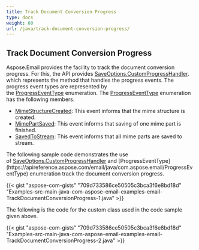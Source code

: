 ```yaml
---
title: Track Document Conversion Progress
type: docs
weight: 60
url: /java/track-document-conversion-progress/
---
```


## **Track Document Conversion Progress**
Aspose.Email provides the facility to track the document conversion progress. For this, the API provides [SaveOptions.CustomProgressHandler](https://apireference.aspose.com/email/java/com.aspose.email/SaveOptions#setCustomProgressHandler\(com.aspose.email.ConversionProgressEventHandler\)). which represents the method that handles the progress events. The progress event types are represented by the [ProgressEventType](https://apireference.aspose.com/email/java/com.aspose.email/ProgressEventType) enumeration. The [ProgressEventType](https://apireference.aspose.com/email/java/com.aspose.email/ProgressEventType) enumeration has the following members.

- [MimeStructureCreated](https://apireference.aspose.com/email/java/com.aspose.email/ProgressEventType#MimeStructureCreated): This event informs that the mime structure is created.
- [MimePartSaved](https://apireference.aspose.com/email/java/com.aspose.email/ProgressEventType#MimePartSaved): This event informs that saving of one mime part is finished.
- [SavedToStream](https://apireference.aspose.com/email/java/com.aspose.email/ProgressEventType#SavedToStream): This event informs that all mime parts are saved to stream.

The following sample code demonstrates the use of [SaveOptions.CustomProgressHandler](https://apireference.aspose.com/email/java/com.aspose.email/SaveOptions#setCustomProgressHandler\(com.aspose.email.ConversionProgressEventHandler\)) and [ProgressEventType](https://apireference.aspose.com/email/java/com.aspose.email/ProgressEventType) enumeration track the document conversion progress.

{{< gist "aspose-com-gists" "709d733586ce50505c3bca3f6e8bd18d" "Examples-src-main-java-com-aspose-email-examples-email-TrackDocumentConversionProgress-1.java" >}}

The following is the code for the custom class used in the code sample given above.

{{< gist "aspose-com-gists" "709d733586ce50505c3bca3f6e8bd18d" "Examples-src-main-java-com-aspose-email-examples-email-TrackDocumentConversionProgress-2.java" >}}
